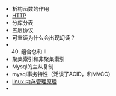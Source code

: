 * 析构函数的作用
* [HTTP](https://www.cnblogs.com/ranyonsue/p/5984001.html#:~:text=HTTP%E5%8D%8F%E8%AE%AE%E6%98%AFHyper%20Text%20Transfer%20Protocol%EF%BC%88%E8%B6%85%E6%96%87%E6%9C%AC%E4%BC%A0%E8%BE%93%E5%8D%8F%E8%AE%AE%EF%BC%89%E7%9A%84%E7%BC%A9%E5%86%99%2C%E6%98%AF%E7%94%A8%E4%BA%8E%E4%BB%8E%E4%B8%87%E7%BB%B4%E7%BD%91%EF%BC%88WWW%3AWorld%20Wide,Web%20%EF%BC%89%E6%9C%8D%E5%8A%A1%E5%99%A8%E4%BC%A0%E8%BE%93%E8%B6%85%E6%96%87%E6%9C%AC%E5%88%B0%E6%9C%AC%E5%9C%B0%E6%B5%8F%E8%A7%88%E5%99%A8%E7%9A%84%E4%BC%A0%E9%80%81%E5%8D%8F%E8%AE%AE%E3%80%82%20HTTP%E6%98%AF%E4%B8%80%E4%B8%AA%E5%9F%BA%E4%BA%8ETCP%2FIP%E9%80%9A%E4%BF%A1%E5%8D%8F%E8%AE%AE%E6%9D%A5%E4%BC%A0%E9%80%92%E6%95%B0%E6%8D%AE%EF%BC%88HTML%20%E6%96%87%E4%BB%B6%2C%20%E5%9B%BE%E7%89%87%E6%96%87%E4%BB%B6%2C%20%E6%9F%A5%E8%AF%A2%E7%BB%93%E6%9E%9C%E7%AD%89%EF%BC%89%E3%80%82)
* 分库分表
* 五层协议
* 可重读为什么会出现幻读？
* 40. 组合总和 II
* 聚集索引和非聚集索引
* Mysql的主从复制
* mysql事务特性（泛谈了ACID，和MVCC）
* [linux 内存管理原理](https://www.cnblogs.com/zhaoyl/p/3695517.html)
* 
